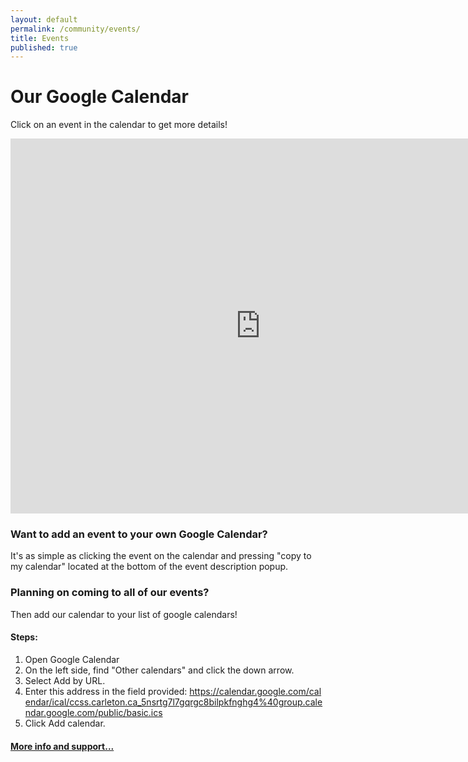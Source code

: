 ```yaml
---
layout: default
permalink: /community/events/
title: Events
published: true
---
```

<!-- Calendar Styles -->
<script src="https://cdnjs.cloudflare.com/ajax/libs/fullcalendar/3.1.0/fullcalendar.min.css"></script>
<script src="https://cdnjs.cloudflare.com/ajax/libs/fullcalendar/3.1.0/fullcalendar.print.css"></script>

<!--Calendar View-->
<div class='content-wrap'>
    <h1>Our Google Calendar</h1>
    <p>Click on an event in the calendar to get more details!</p>
	<iframe class='google-calender centered' src="https://calendar.google.com/calendar/embed?src=ccss.carleton.ca_5nsrtg7l7gqrgc8bilpkfnghg4@group.calendar.google.com&ctz=America/Toronto" style="border: 0" width="800" height="600" frameborder="0" scrolling="no"></iframe>
    <h3>Want to add an event to your own Google Calendar?</h3>
    <p>It's as simple as clicking the event on the calendar and pressing "copy to my calendar" located at the bottom of the event description popup.</p>
    <h3>Planning on coming to all of our events?</h3>
    <p>Then add our calendar to your list of google calendars!</p>
    <h4>Steps:</h4>
    <ul style="list-style-type:decimal;">
        <li>Open Google Calendar</li>
        <li>On the left side, find "Other calendars" and click the down arrow.</li>
        <li>Select Add by URL.</li>
        <li>Enter this address in the field provided:
        <a style="word-break: break-all;" target="_blank" href="https://calendar.google.com/calendar/ical/ccss.carleton.ca_5nsrtg7l7gqrgc8bilpkfnghg4%40group.calendar.google.com/public/basic.ics"> https://calendar.google.com/calendar/ical/ccss.carleton.ca_5nsrtg7l7gqrgc8bilpkfnghg4%40group.calendar.google.com/public/basic.ics</a></li>
        <li>Click Add calendar.</li>
    </ul>
    <h4><a href='https://support.google.com/calendar/answer/37100?co=GENIE.Platform%3DDesktop&hl=en' target="_blank">More info and support...</a></h4>
</div>

<!--Calendar JS -->
<script src="https://cdnjs.cloudflare.com/ajax/libs/moment.js/2.17.1/moment.min.js"></script>
<script src="https://cdnjs.cloudflare.com/ajax/libs/moment.js/2.17.1/moment-with-locales.js"></script>
<script src="https://cdnjs.cloudflare.com/ajax/libs/fullcalendar/3.1.0/fullcalendar.min.js"></script>
<script src="{{ site.baseurl }}/js/format-google-calendar.min.js"></script>
<script src="{{ site.baseurl }}/js/calendar.js"></script>
